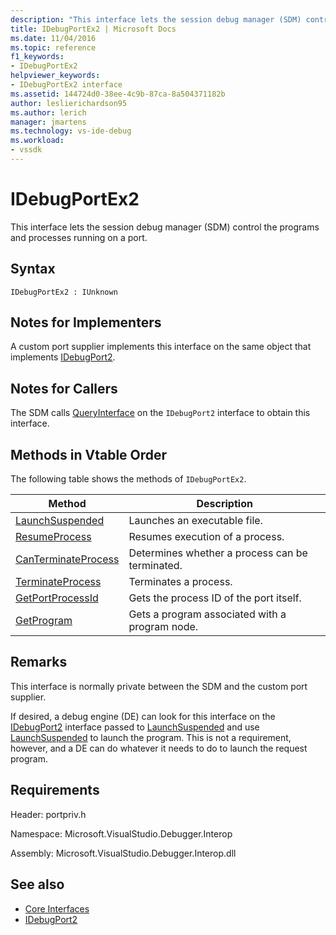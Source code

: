 ```yaml
---
description: "This interface lets the session debug manager (SDM) control the programs and processes running on a port."
title: IDebugPortEx2 | Microsoft Docs
ms.date: 11/04/2016
ms.topic: reference
f1_keywords:
- IDebugPortEx2
helpviewer_keywords:
- IDebugPortEx2 interface
ms.assetid: 144724d0-38ee-4c9b-87ca-8a504371182b
author: leslierichardson95
ms.author: lerich
manager: jmartens
ms.technology: vs-ide-debug
ms.workload:
- vssdk
---
```

# IDebugPortEx2
This interface lets the session debug manager (SDM) control the programs and processes running on a port.

## Syntax

```
IDebugPortEx2 : IUnknown
```

## Notes for Implementers
 A custom port supplier implements this interface on the same object that implements [IDebugPort2](../../../extensibility/debugger/reference/idebugport2.md).

## Notes for Callers
 The SDM calls [QueryInterface](/cpp/atl/queryinterface) on the `IDebugPort2` interface to obtain this interface.

## Methods in Vtable Order
 The following table shows the methods of `IDebugPortEx2`.

|Method|Description|
|------------|-----------------|
|[LaunchSuspended](../../../extensibility/debugger/reference/idebugportex2-launchsuspended.md)|Launches an executable file.|
|[ResumeProcess](../../../extensibility/debugger/reference/idebugportex2-resumeprocess.md)|Resumes execution of a process.|
|[CanTerminateProcess](../../../extensibility/debugger/reference/idebugportex2-canterminateprocess.md)|Determines whether a process can be terminated.|
|[TerminateProcess](../../../extensibility/debugger/reference/idebugportex2-terminateprocess.md)|Terminates a process.|
|[GetPortProcessId](../../../extensibility/debugger/reference/idebugportex2-getportprocessid.md)|Gets the process ID of the port itself.|
|[GetProgram](../../../extensibility/debugger/reference/idebugportex2-getprogram.md)|Gets a program associated with a program node.|

## Remarks
 This interface is normally private between the SDM and the custom port supplier.

 If desired, a debug engine (DE) can look for this interface on the [IDebugPort2](../../../extensibility/debugger/reference/idebugport2.md) interface passed to [LaunchSuspended](../../../extensibility/debugger/reference/idebugenginelaunch2-launchsuspended.md) and use [LaunchSuspended](../../../extensibility/debugger/reference/idebugportex2-launchsuspended.md) to launch the program. This is not a requirement, however, and a DE can do whatever it needs to do to launch the request program.

## Requirements
 Header: portpriv.h

 Namespace: Microsoft.VisualStudio.Debugger.Interop

 Assembly: Microsoft.VisualStudio.Debugger.Interop.dll

## See also
- [Core Interfaces](../../../extensibility/debugger/reference/core-interfaces.md)
- [IDebugPort2](../../../extensibility/debugger/reference/idebugport2.md)
